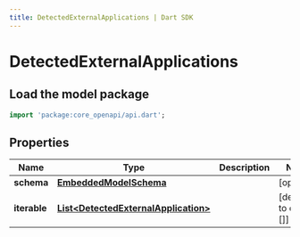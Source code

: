 ```yaml
---
title: DetectedExternalApplications | Dart SDK
---
```


# DetectedExternalApplications

## Load the model package
```dart
import 'package:core_openapi/api.dart';
```

## Properties
Name | Type | Description | Notes
------------ | ------------- | ------------- | -------------
**schema** | [**EmbeddedModelSchema**](EmbeddedModelSchema) |  | [optional] 
**iterable** | [**List\<DetectedExternalApplication\>**](DetectedExternalApplication) |  | [default to const []]




